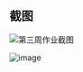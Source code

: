 ## 截图
![第三周作业截图](https://github.com/zmy821/homework/assets/57777560/623b4b99-00c0-4359-a41d-dbfd38f35dca)



![image](https://github.com/zmy821/homework/assets/57777560/86f2239e-ecad-40f3-8633-3c3fde517acc)
